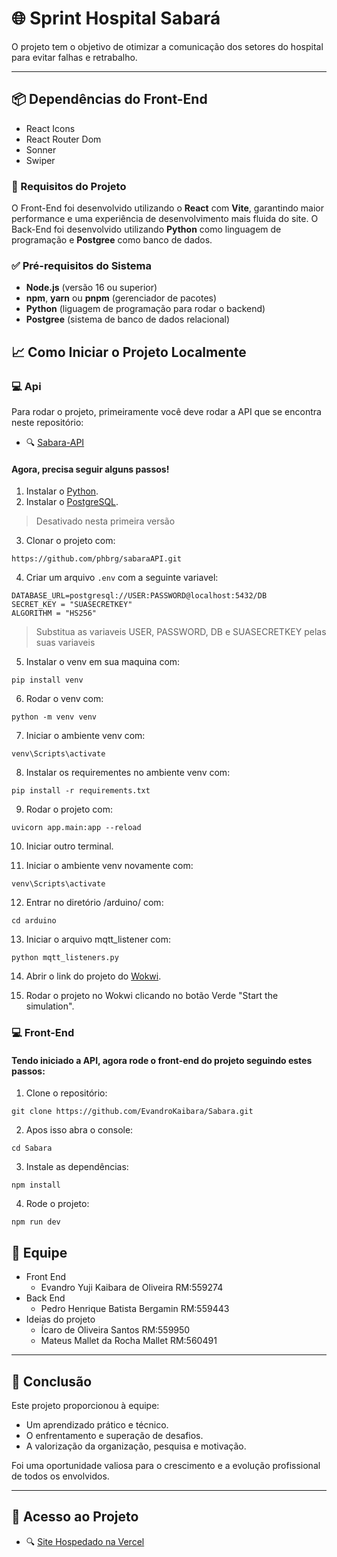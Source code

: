 # 🌐 Sprint Hospital Sabará

 O projeto tem o objetivo de otimizar a comunicação dos setores do hospital para evitar falhas e retrabalho.

---

## 📦 Dependências do Front-End

- React Icons
- React Router Dom
- Sonner
- Swiper

### 🧰 Requisitos do Projeto

O Front-End foi desenvolvido utilizando o **React** com **Vite**, garantindo maior performance e uma experiência de desenvolvimento mais fluida do site.
O Back-End foi desenvolvido utilizando **Python** como linguagem de programação e **Postgree** como banco de dados.

### ✅ Pré-requisitos do Sistema

- **Node.js** (versão 16 ou superior)
- **npm**, **yarn** ou **pnpm** (gerenciador de pacotes)
- **Python** (liguagem de programação para rodar o backend)
- **Postgree** (sistema de banco de dados relacional)

## 📈 Como Iniciar o Projeto Localmente

### 💻 Api

Para rodar o projeto, primeiramente você deve rodar a API que se encontra neste repositório:

- 🔍 [Sabara-API](https://github.com/phbrg/sabaraAPI)

#### Agora, precisa seguir alguns passos!
1. Instalar o [Python](https://www.python.org/downloads/).
2. Instalar o [PostgreSQL](https://www.postgresql.org/download/).
>Desativado nesta primeira versão
3. Clonar o projeto com:
```
https://github.com/phbrg/sabaraAPI.git
```
4. Criar um arquivo `.env` com a seguinte variavel:
```
DATABASE_URL=postgresql://USER:PASSWORD@localhost:5432/DB
SECRET_KEY = "SUASECRETKEY"
ALGORITHM = "HS256"
```
>Substitua as variaveis USER, PASSWORD, DB e SUASECRETKEY pelas suas variaveis
5. Instalar o venv em sua maquina com:
```
pip install venv
```
6. Rodar o venv com:
```
python -m venv venv
```
7. Iniciar o ambiente venv com:
```
venv\Scripts\activate
```
8. Instalar os requirementes no ambiente venv com:
```
pip install -r requirements.txt
```
9. Rodar o projeto com:
```
uvicorn app.main:app --reload
```
10. Iniciar outro terminal.

11. Iniciar o ambiente venv novamente com:
```
venv\Scripts\activate
```
12. Entrar no diretório /arduino/ com:
```
cd arduino
```
13. Iniciar o arquivo mqtt_listener com:
```
python mqtt_listeners.py
```
14. Abrir o link do projeto do [Wokwi](https://wokwi.com/projects/433609174072571905).

15. Rodar o projeto no Wokwi clicando no botão Verde "Start the simulation".

### 💻 Front-End

#### Tendo iniciado a API, agora rode o front-end do projeto seguindo estes passos:

1. Clone o repositório:
```
git clone https://github.com/EvandroKaibara/Sabara.git
```

2. Apos isso abra o console:

```
cd Sabara
```

3. Instale as dependências:

```
npm install
```

4. Rode o projeto:

```
npm run dev
```

## 🤝 Equipe

- Front End
    - Evandro Yuji Kaibara de Oliveira RM:559274
- Back End
    - Pedro Henrique Batista Bergamin RM:559443
- Ideias do projeto
    - Ícaro de Oliveira Santos RM:559950
    - Mateus Mallet da Rocha Mallet RM:560491

---

## 🏁 Conclusão

Este projeto proporcionou à equipe:

- Um aprendizado prático e técnico.
- O enfrentamento e superação de desafios.
- A valorização da organização, pesquisa e motivação.

Foi uma oportunidade valiosa para o crescimento e a evolução profissional de todos os envolvidos.

---

## 🔗 Acesso ao Projeto

- 🔍 [Site Hospedado na Vercel](https://sabara.vercel.app/)
